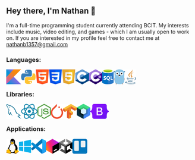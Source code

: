 ## Hey there, I'm Nathan 👋

I'm a full-time programming student currently attending BCIT. My interests include music, video editing, and games - which I am usually open to work on.
If you are interested in my profile feel free to contact me at [nathanb1357@gmail.com](https://nathanb1357@gmail.com)

### Languages:
<img align="left" title="Kotlin" height="40px" src="Images/kotlin.png"/>
<img align="left" title="Python" height="40px" src="Images/python.png"/>
<img align="left" title="HTML" height="40px" src="Images/html.png"/>
<img align="left" title="CSS" height="40px" src="Images/css.png"/>
<img align="left" title="JavaScript" height="40px" src="Images/javascript.png"/>
<img align="left" title="C" height="40px" src="Images/c.png"/>
<img align="left" title="C#" height="40px" src="Images/csharp.png"/>
<img align="left" title="SQL" height="40px" src="Images/sql.png"/>
<img align="left" title="Go" height="40px" src="Images/go.png"/>
<img align="left" title="Java" height="40px" src="Images/java.png"/>
<br/><br/>

### Libraries:
<img align="left" title="MySQL" height="40px" src="Images/mysql.png"/>
<img align="left" title="React" height="40px" src="Images/react.png"/>
<img align="left" title="Node.js" height="40px" src="Images/node.png"/>
<img align="left" title="PyTorch" height="40px" src="Images/pytorch.png"/>
<img align="left" title="Tensorflow" height="40px" src="Images/tensorflow.png"/>
<img align="left" title="Jetpack Compose" height="40px" src="Images/compose.png"/>
<img align="left" title="Bootstrap" height="40px" src="Images/bootstrap.png"/>
<br/><br/>

### Applications:
<img align="left" title="Linux" height="40px" src="Images/linux.png"/>
<img align="left" title="Windows" height="40px" src="Images/windows.png"/>
<img align="left" title="VSCode" height="40px" src="Images/vscode.png"/>
<img align="left" title="Jetbrains" height="40px" src="Images/jetbrains.png"/>
<img align="left" title="Unity" height="40px" src="Images/unity.png"/>
<img align="left" title="Trello" height="40px" src="Images/trello.png"/>